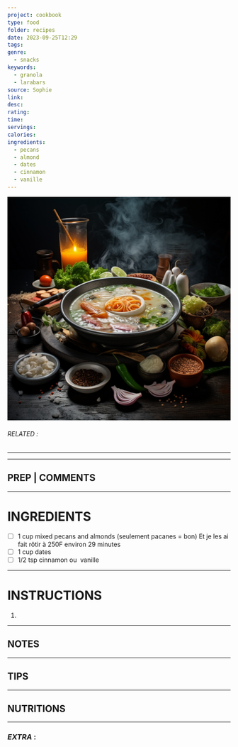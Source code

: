 ```yaml
---
project: cookbook
type: food
folder: recipes
date: 2023-09-25T12:29
tags: 
genre:
  - snacks
keywords:
  - granola
  - larabars
source: Sophie
link: 
desc: 
rating: 
time: 
servings: 
calories: 
ingredients:
  - pecans
  - almond
  - dates
  - cinnamon
  - vanille
---
```


![IMAGE](_default.png)

###### *RELATED* : 
---


---
## PREP | COMMENTS



---
# INGREDIENTS

- [ ] 1 cup mixed pecans and almonds (seulement pacanes = bon) Et je les ai fait rôtir à 250F environ 29 minutes
- [ ] 1 cup dates
- [ ] 1/2 tsp cinnamon ou  vanille

---
# INSTRUCTIONS

1. 

---
## NOTES



---
## TIPS



---
## NUTRITIONS



---
### *EXTRA* :



